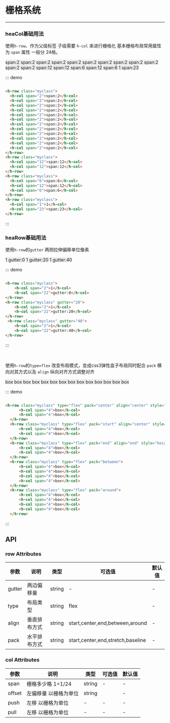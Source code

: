 # 栅格系统
----
### heaCol基础用法
使用```h-row```、作为父级标签 子级需要 ```h-col``` 来进行栅格化 基本栅格布局常用属性为 ```span``` 属性 一般分 24格。

<div class="demo-block">
  <h-row class="myclass">
      <h-col span="2">span:2</h-col>
      <h-col span="2">span:2</h-col>
      <h-col span="2">span:2</h-col>
      <h-col span="2">span:2</h-col>
      <h-col span="2">span:2</h-col>
      <h-col span="2">span:2</h-col>
      <h-col span="2">span:2</h-col>
      <h-col span="2">span:2</h-col>
      <h-col span="2">span:2</h-col>
      <h-col span="2">span:2</h-col>
      <h-col span="2">span:2</h-col>
      <h-col span="2">span:2</h-col>
  </h-row>
  <h-row class="myclass">
      <h-col span="12">span:12</h-col>
      <h-col span="12">span:12</h-col>
  </h-row>
  <h-row class="myclass">
      <h-col span="6">span:6</h-col>
      <h-col span="12">span:12</h-col>
      <h-col span="6">span:6</h-col>
  </h-row>

  <h-row class="myclass">
      <h-col span="1">1</h-col>
      <h-col span="23">span:23</h-col>
  </h-row>
</div>
<style lang="less" scoped>
  .myclass{
    padding: 0px 0px;
    margin-bottom: 4px;
    background: #eee;
    border-radius: 4px;
    .h-col{
      border-radius: 4px;
      text-align: center;
      height: 40px;
      line-height: 40px;
      background-color: #4CD1FF;
      &:nth-child(2n){
        background-color:#F7BA2A;
      }
    }
  }
  
</style>

::: demo
```html

<h-row class="myclass">
  <h-col span="2">span:2</h-col>
  <h-col span="2">span:2</h-col>
  <h-col span="2">span:2</h-col>
  <h-col span="2">span:2</h-col>
  <h-col span="2">span:2</h-col>
  <h-col span="2">span:2</h-col>
  <h-col span="2">span:2</h-col>
  <h-col span="2">span:2</h-col>
  <h-col span="2">span:2</h-col>
  <h-col span="2">span:2</h-col>
  <h-col span="2">span:2</h-col>
  <h-col span="2">span:2</h-col>
</h-row>
<h-row class="myclass">
  <h-col span="12">span:12</h-col>
  <h-col span="12">span:12</h-col>
</h-row>
<h-row class="myclass">
  <h-col span="6">span:6</h-col>
  <h-col span="12">span:12</h-col>
  <h-col span="6">span:6</h-col>
</h-row>
<h-row class="myclass">
  <h-col span="1">1</h-col>
  <h-col span="23">span:23</h-col>
</h-row>

```
:::



### heaRow基础用法

使用```h-row```的```gutter``` 两侧拉伸偏移单位像素

<div class="demo-block">
  <h-row class="myclass">
      <h-col span="12">1</h-col>
      <h-col span="12">gutter:0</h-col>
  </h-row>
  <h-row class="myclass" gutter="20">
      <h-col span="12">1</h-col>
      <h-col span="12">gutter:20</h-col>
  </h-row>
   <h-row class="myclass" gutter="40">
      <h-col span="12">1</h-col>
      <h-col span="12">gutter:40</h-col>
  </h-row>
</div>



::: demo
```html

<h-row class="myclass">
    <h-col span="2">1</h-col>
    <h-col span="22">gutter:0</h-col>
</h-row>
<h-row class="myclass" gutter="20">
    <h-col span="2">1</h-col>
    <h-col span="22">gutter:20</h-col>
</h-row>
 <h-row class="myclass" gutter="40">
    <h-col span="2">1</h-col>
    <h-col span="22">gutter:40</h-col>
</h-row>

```
:::



<br />

使用```h-row```的```type=flex``` 改变布局模式，变成css3弹性盒子布局同时配合 ```pack``` 横向对其方式以及 ```align```  纵向对齐方式调整对齐

<div class="demo-block">
  
  <h-row class="myclass" type="flex" pack="center" align="center" style="height:100px">
      <h-col span="4">box</h-col>
      <h-col span="4">box</h-col>
  </h-row>

  <h-row class="myclass" type="flex" pack="start" align="center" style="height:100px">
      <h-col span="4">box</h-col>
      <h-col span="4">box</h-col>
  </h-row>


  <h-row class="myclass" type="flex" pack="end" align="end" style="height:100px">
      <h-col span="4">box</h-col>
      <h-col span="4">box</h-col>
  </h-row>

   <h-row class="myclass" type="flex" pack="between">
      <h-col span="4">box</h-col>
      <h-col span="4">box</h-col>
      <h-col span="4">box</h-col>
      <h-col span="4">box</h-col>

  </h-row>

  <h-row class="myclass" type="flex" pack="around">
      <h-col span="4">box</h-col>
      <h-col span="4">box</h-col>
      <h-col span="4">box</h-col>
      <h-col span="4">box</h-col>
  </h-row>
   
</div>



::: demo
```html

<h-row class="myclass" type="flex" pack="center" align="center" style="height:100px">
      <h-col span="4">box</h-col>
      <h-col span="4">box</h-col>
  </h-row>
  <h-row class="myclass" type="flex" pack="start" align="center" style="height:100px">
      <h-col span="4">box</h-col>
      <h-col span="4">box</h-col>
  </h-row>
  <h-row class="myclass" type="flex" pack="end" align="end" style="height:100px">
      <h-col span="4">box</h-col>
      <h-col span="4">box</h-col>
  </h-row>
  <h-row class="myclass" type="flex" pack="between">
      <h-col span="4">box</h-col>
      <h-col span="4">box</h-col>
      <h-col span="4">box</h-col>
      <h-col span="4">box</h-col>
  </h-row>
  <h-row class="myclass" type="flex" pack="around">
      <h-col span="4">box</h-col>
      <h-col span="4">box</h-col>
      <h-col span="4">box</h-col>
      <h-col span="4">box</h-col>
  </h-row>

```
:::



## API 

### row Attributes

| 参数      | 说明    | 类型      | 可选值       | 默认值   |
|---------- |-------- |---------- |-------------  |-------- |
| gutter     | 两边偏移量   | string  |   -  |    -    |
| type     | 布局类型   | string  |   flex  |    -    |
| align     | 垂直排布方式   | string  | start,center,end,between,around |    -     |
| pack     | 水平排布方式   | string  | start,center,end,stretch,baseline |    -     |



### col Attributes

| 参数      | 说明    | 类型      | 可选值       | 默认值   |
|---------- |-------- |---------- |-------------  |-------- |
| span     | 栅格多少格 1=1/24   | string  |   -  |    -    |
| offset     | 左偏移量 以栅格为单位   | string  |     |    -    |
| push     | 左移 以栅格为单位   | -  | - |    -     |
| pull     | 左移 以栅格为单位   | -  | - |    -     |









